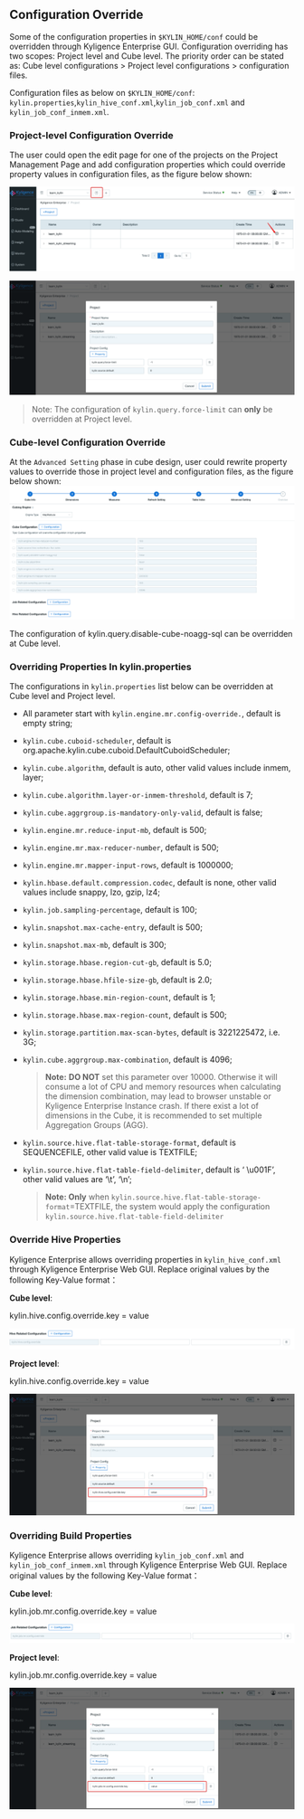 ## Configuration Override

Some of the configuration properties in `$KYLIN_HOME/conf` could be overridden through Kyligence Enterprise GUI. Configuration overriding has two scopes: Project level and Cube level. The priority order can be stated as: Cube level configurations > Project level configurations > configuration files.  

Configuration files as below on ``$KYLIN_HOME/conf``:
``kylin.properties``,``kylin_hive_conf.xml``,``kylin_job_conf.xml`` and ``kylin_job_conf_inmem.xml``.

### Project-level Configuration Override

The user could open the edit page for one of the projects on the Project Management Page and add configuration properties which could override property values in configuration files, as the figure below shown:

![Project Settings](images/override_project_1.en.png)

![Override Configurations](images/override_project_2.en.png)

> Note: The configuration of ``kylin.query.force-limit`` can **only** be overridden at Project level.

### Cube-level Configuration Override

At the `Advanced Setting` phase in cube design, user could rewrite property values to override those in project level and configuration files, as the figure below shown: ![Cube Configurations](images/override_cube.en.png)

The configuration of kylin.query.disable-cube-noagg-sql can be overridden at Cube level.

### Overriding Properties In kylin.properties

The configurations in ``kylin.properties`` list below can be overridden at Cube level and Project level.

- All parameter start with `kylin.engine.mr.config-override.`, default is empty string;

- `kylin.cube.cuboid-scheduler`, default is org.apache.kylin.cube.cuboid.DefaultCuboidScheduler;

- `kylin.cube.algorithm`, default is auto, other valid values include inmem, layer;

- `kylin.cube.algorithm.layer-or-inmem-threshold`, default is 7;

- `kylin.cube.aggrgroup.is-mandatory-only-valid`, default is false;

- `kylin.engine.mr.reduce-input-mb`, default is 500;

- `kylin.engine.mr.max-reducer-number`, default is 500;

- `kylin.engine.mr.mapper-input-rows`, default is 1000000;

- `kylin.hbase.default.compression.codec`, default is none, other valid values include snappy, lzo, gzip, lz4;

- `kylin.job.sampling-percentage`, default is 100;

- `kylin.snapshot.max-cache-entry`, default is 500;

- `kylin.snapshot.max-mb`, default is 300;

- `kylin.storage.hbase.region-cut-gb`, default is 5.0;

- `kylin.storage.hbase.hfile-size-gb`, default is 2.0;

- `kylin.storage.hbase.min-region-count`, default is 1;

- `kylin.storage.hbase.max-region-count`, default is 500;

- `kylin.storage.partition.max-scan-bytes`, default is 3221225472, i.e. 3G;

- `kylin.cube.aggrgroup.max-combination`, default is 4096;

  > **Note:** **DO NOT** set this parameter over 10000. Otherwise it will consume a lot of CPU and memory resources when calculating the dimension combination, may lead to browser unstable or Kyligence Enterprise Instance crash. If there exist a lot of dimensions in the Cube, it is recommended to set multiple Aggregation Groups (AGG).

- `kylin.source.hive.flat-table-storage-format`, default is SEQUENCEFILE, other valid value is TEXTFILE;

- `kylin.source.hive.flat-table-field-delimiter`, default is ‘ \u001F’, other valid values are ‘\t’, ‘\n’;

  > **Note: Only** when `kylin.source.hive.flat-table-storage-format`=TEXTFILE, the system would apply the configuration  `kylin.source.hive.flat-table-field-delimiter`



### Override Hive Properties 

Kyligence Enterprise allows overriding properties in `kylin_hive_conf.xml` through Kyligence Enterprise Web GUI. Replace original values by the following Key-Value format：

**Cube level**:

kylin.hive.config.override.key = value

![Override Hive Configurations in Cube Level](images/override_hive.en.png)

**Project level**:

kylin.hive.config.override.key = value

![Override Hive Configurations in Project Level](images/override_hive_project.en.png)

### Overriding Build Properties

Kyligence Enterprise allows overriding ``kylin_job_conf.xml`` and ``kylin_job_conf_inmem.xml`` through Kyligence Enterprise Web GUI. Replace original values by the following Key-Value format：

**Cube level**:

kylin.job.mr.config.override.key = value

![Override Build Configurations in Cube Level](images/override_job.en.png)

**Project level**:

kylin.job.mr.config.override.key = value

![Override Build Configurations in Project Level](images/override_job_project.en.png)